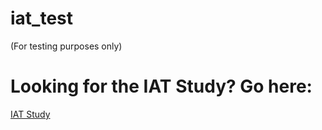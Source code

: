 # iat_test
(For testing purposes only)

# Looking for the IAT Study? Go here:
[IAT Study](https://mgriffitt.github.io/iat_study/)
